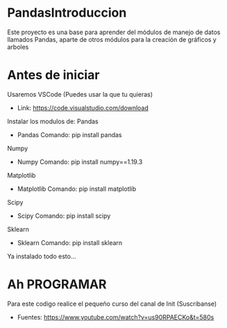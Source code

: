 # PandasIntroduccion
Este proyecto es una base para aprender del módulos de manejo de datos llamados Pandas, aparte de otros módulos para la creación de gráficos y arboles 

# Antes de iniciar

Usaremos VSCode (Puedes usar la que tu quieras)

- Link: https://code.visualstudio.com/download

Instalar los modulos de:
Pandas
- Pandas Comando: pip install pandas

Numpy
- Numpy Comando: pip install numpy==1.19.3

Matplotlib
- Matplotlib Comando: pip install matplotlib

Scipy
- Scipy Comando: pip install scipy 

Sklearn
- Sklearn Comando: pip install sklearn

Ya instalado todo esto...
# Ah PROGRAMAR
Para este codigo realice el pequeño curso del canal de Init (Suscribanse)
- Fuentes: https://www.youtube.com/watch?v=us90RPAECKo&t=580s

